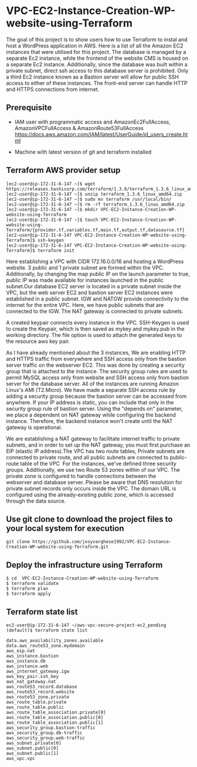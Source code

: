 # VPC-EC2-Instance-Creation-WP-website-using-Terraform

The goal of this project is to show users how to use Terraform to instal and host a WordPress application in AWS. Here is a list of all the Amazon EC2 instances that were utilised for this project. The database is managed by a separate Ec2 instance, while the frontend of the website CMS is housed on a separate Ec2 instance. Additionally, since the database was built within a private subnet, direct ssh access to this database server is prohibited. Only a third Ec2 instance known as a Bastion server will allow for public SSH access to either of these instances. The front-end server can handle HTTP and HTTPS connections from internet.

## Prerequisite

- IAM user with programmatic access and AmazonEc2FullAccess, AmazonVPCFullAccess  &  AmazonRoute53FullAccess
https://docs.aws.amazon.com/IAM/latest/UserGuide/id_users_create.html

- Machine with latest version of git and terraform installed

## Terraform AWS provider setup

~~~
[ec2-user@ip-172-31-6-147 ~]$ wget https://releases.hashicorp.com/terraform/1.3.6/terraform_1.3.6_linux_amd64.zip
[ec2-user@ip-172-31-6-147 ~]$ unzip terraform_1.3.6_linux_amd64.zip
[ec2-user@ip-172-31-6-147 ~]$ sudo mv terraform /usr/local/bin/
[ec2-user@ip-172-31-6-147 ~]$ rm -rf terraform_1.3.6_linux_amd64.zip
[ec2-user@ip-172-31-6-147 ~]$ mkdir VPC-EC2-Instance-Creation-WP-website-using-Terraform
[ec2-user@ip-172-31-6-147 ~]$ touch VPC-EC2-Instance-Creation-WP-website-using-Terraform/{provider.tf,variables.tf,main.tf,output.tf,datasource.tf}
[ec2-user@ip-172-31-6-147 VPC-EC2-Instance-Creation-WP-website-using-Terraform]$ ssh-keygen
[ec2-user@ip-172-31-6-147 VPC-EC2-Instance-Creation-WP-website-using-Terraform]$ terraform init
~~~

Here establishing a VPC with CIDR 172.16.0.0/16 and hosting a WordPress website. 3 public and 1 private subnet are formed within the VPC. Additionally, by changing the map public IP on the launch parameter to true, public IP was made available for instances launched in the public subnet.Our database EC2 server is located in a private subnet inside the VPC, but the web server EC2 and bastion server EC2 instances were established in a public subnet. IGW and NATGW provide connectivity to the internet for the entire VPC. Here, we have public subnets that are connected to the IGW. The NAT gateway is connected to private subnets.

A created keypair connects every instance in the VPC. SSH-Keygen is used to create the Keypair, which is then saved as mykey and mykey.pub in the working directory. The file option is used to attach the generated keys to the resource aws key pair.

As I have already mentioned about the 3 instances, We are enabling HTTP and HTTPS traffic from everywhere and SSH access only from the bastion server traffic on the webserver EC2. This was done by creating a security group that is attached to the instance. The security group rules are used to permit MySQL access only from website and SSH access only from bastion server for the database server. All of the instances are running Amazon Linux's AMI (T2.Micro). We have made a separate SSH access rule by adding a security group because the bastion server can be accessed from anywhere. If your IP address is static, you can include that only in the security group rule of bastion server. Using the "depends on" parameter, we place a dependent on NAT gateway while configuring the backend instance. Therefore, the backend instance won't create until the NAT gateway is operational.

We are establishing a NAT gateway to facilitate internet traffic to private subnets, and in order to set up the NAT gateway, you must first purchase an EIP (elastic IP address).The VPC has two route tables, Private subnets are connected to private route, and all public subnets are connected to public-route table of the VPC  For the instances, we've defined three security groups. Additionally, we use two Route 53 zones within of our VPC. The private zone is configured to handle connections between the webserver and database server. Please be aware that DNS resolution for private subnet records only occurs inside the VPC. The domain URL is configured using the already-existing public zone, which is accessed through the data source.

## Use git clone to download the project files to your local system for execution

~~~
git clone https://github.com/josyvarghese1992/VPC-EC2-Instance-Creation-WP-website-using-Terraform.git
~~~

## Deploy the infrastructure using Terraform

~~~
$ cd  VPC-EC2-Instance-Creation-WP-website-using-Terraform
$ terraform validate
$ terraform plan
$ terraform apply
~~~

## Terraform state list

~~~
ec2-user@ip-172-31-6-147 ~/aws-vpc-secure-project-ec2_pending (default)$ terraform state list

data.aws_availability_zones.available
data.aws_route53_zone.mydomain
aws_eip.nat
aws_instance.bastion
aws_instance.db
aws_instance.web
aws_internet_gateway.igw
aws_key_pair.ssh_key
aws_nat_gateway.nat
aws_route53_record.database
aws_route53_record.website
aws_route53_zone.private
aws_route_table.private
aws_route_table.public
aws_route_table_association.private[0]
aws_route_table_association.public[0]
aws_route_table_association.public[1]
aws_security_group.bastion-traffic
aws_security_group.db-traffic
aws_security_group.web-traffic
aws_subnet.private[0]
aws_subnet.public[0]
aws_subnet.public[1]
aws_vpc.vpc
~~~

